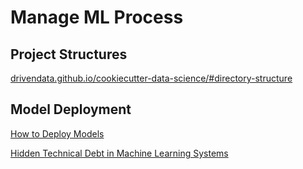 # Manage ML Process

## Project Structures

[drivendata.github.io/cookiecutter-data-science/#directory-structure](https://drivendata.github.io/cookiecutter-data-science/#directory-structure)

## Model Deployment

[How to Deploy Models](https://christophergs.github.io/machine%20learning/2019/03/17/how-to-deploy-machine-learning-models/)

[Hidden Technical Debt in Machine Learning Systems](https://papers.nips.cc/paper/5656-hidden-technical-debt-in-machine-learning-systems.pdhttp:/martin.zinkevich.org/rules_of_ml/rules_of_ml)
